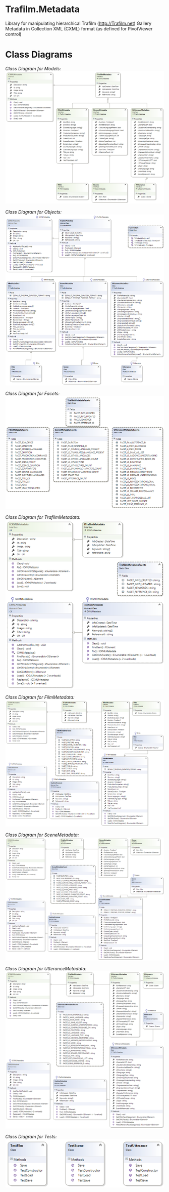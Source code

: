 # Trafilm.Metadata
Library for manipulating hierarchical Trafilm (http://Trafilm.net) Gallery Metadata in Collection XML (CXML) format (as defined for PivotViewer control)

# Class Diagrams

*Class Diagram for Models:*
![Class Diagram for Models](https://github.com/Zoomicon/Trafilm.Metadata/blob/master/Diagrams/Models.png)

*Class Diagram for Objects:*
![Class Diagram for Objects](https://github.com/Zoomicon/Trafilm.Metadata/blob/master/Diagrams/Objects.png)

*Class Diagram for Facets:*
![Class Diagram for Facets](https://github.com/Zoomicon/Trafilm.Metadata/blob/master/Diagrams/Facets.png)

*Class Diagram for TrafilmMetadata:*
![Class Diagram for TrafilmMetadata](https://github.com/Zoomicon/Trafilm.Metadata/blob/master/Diagrams/TrafilmMetadata.png)

*Class Diagram for FilmMetadata:*
![Class Diagram for FilmMetadata](https://github.com/Zoomicon/Trafilm.Metadata/blob/master/Diagrams/FilmMetadata.png)

*Class Diagram for SceneMetadata:*
![Class Diagram for SceneMetadata](https://github.com/Zoomicon/Trafilm.Metadata/blob/master/Diagrams/SceneMetadata.png)

*Class Diagram for UtteranceMetadata:*
![Class Diagram for UtteranceMetadata](https://github.com/Zoomicon/Trafilm.Metadata/blob/master/Diagrams/UtteranceMetadata.png)

*Class Diagram for Tests:*
![Class Diagram for Tests](https://github.com/Zoomicon/Trafilm.Metadata/blob/master/Diagrams/Tests.png)
